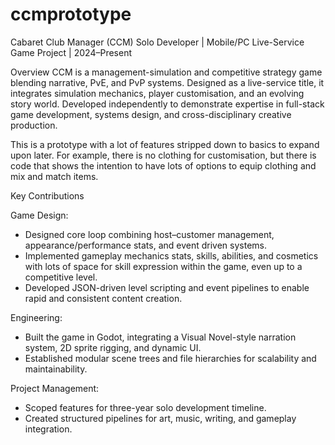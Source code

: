 # ccmprototype
Cabaret Club Manager (CCM)
Solo Developer | Mobile/PC Live-Service Game Project | 2024–Present

Overview
CCM is a management-simulation and competitive strategy game blending narrative, PvE, and PvP systems. Designed as a live-service title, it integrates simulation mechanics, player customisation, and an evolving story world. Developed independently to demonstrate expertise in full-stack game development, systems design, and cross-disciplinary creative production.

This is a prototype with a lot of features stripped down to basics to expand upon later. For example, there is no clothing for customisation, but there is code that shows the intention to have lots of options to equip clothing and mix and match items.

Key Contributions

Game Design:
+ Designed core loop combining host–customer management, appearance/performance stats, and event driven systems.
+ Implemented gameplay mechanics stats, skills, abilities, and cosmetics with lots of space for skill expression within the game, even up to a competitive level.
+ Developed JSON-driven level scripting and event pipelines to enable rapid and consistent content creation.

Engineering:
+ Built the game in Godot, integrating a Visual Novel-style narration system, 2D sprite rigging, and dynamic UI.
+ Established modular scene trees and file hierarchies for scalability and maintainability.

Project Management:
+ Scoped features for three-year solo development timeline.
+ Created structured pipelines for art, music, writing, and gameplay integration.
